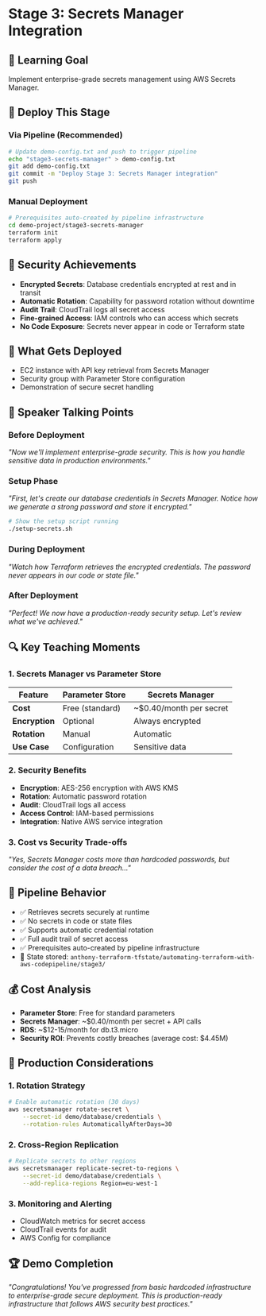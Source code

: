 # Stage 3: Secrets Manager Integration

## 🎯 Learning Goal
Implement enterprise-grade secrets management using AWS Secrets Manager.

## 🚀 Deploy This Stage

### Via Pipeline (Recommended)
```bash
# Update demo-config.txt and push to trigger pipeline
echo "stage3-secrets-manager" > demo-config.txt
git add demo-config.txt
git commit -m "Deploy Stage 3: Secrets Manager integration"
git push
```

### Manual Deployment
```bash
# Prerequisites auto-created by pipeline infrastructure
cd demo-project/stage3-secrets-manager
terraform init
terraform apply
```

## 🔐 Security Achievements
- **Encrypted Secrets**: Database credentials encrypted at rest and in transit
- **Automatic Rotation**: Capability for password rotation without downtime
- **Audit Trail**: CloudTrail logs all secret access
- **Fine-grained Access**: IAM controls who can access which secrets
- **No Code Exposure**: Secrets never appear in code or Terraform state

## 🚀 What Gets Deployed
- EC2 instance with API key retrieval from Secrets Manager
- Security group with Parameter Store configuration
- Demonstration of secure secret handling

## 🎤 Speaker Talking Points

### Before Deployment
*"Now we'll implement enterprise-grade security. This is how you handle sensitive data in production environments."*

### Setup Phase
*"First, let's create our database credentials in Secrets Manager. Notice how we generate a strong password and store it encrypted."*

```bash
# Show the setup script running
./setup-secrets.sh
```

### During Deployment
*"Watch how Terraform retrieves the encrypted credentials. The password never appears in our code or state file."*

### After Deployment
*"Perfect! We now have a production-ready security setup. Let's review what we've achieved."*

## 🔍 Key Teaching Moments

### 1. Secrets Manager vs Parameter Store
| Feature | Parameter Store | Secrets Manager |
|---------|----------------|-----------------|
| **Cost** | Free (standard) | ~$0.40/month per secret |
| **Encryption** | Optional | Always encrypted |
| **Rotation** | Manual | Automatic |
| **Use Case** | Configuration | Sensitive data |

### 2. Security Benefits
- **Encryption**: AES-256 encryption with AWS KMS
- **Rotation**: Automatic password rotation
- **Audit**: CloudTrail logs all access
- **Access Control**: IAM-based permissions
- **Integration**: Native AWS service integration

### 3. Cost vs Security Trade-offs
*"Yes, Secrets Manager costs more than hardcoded passwords, but consider the cost of a data breach..."*

## 🔄 Pipeline Behavior
- ✅ Retrieves secrets securely at runtime
- ✅ No secrets in code or state files
- ✅ Supports automatic credential rotation
- ✅ Full audit trail of secret access
- ✅ Prerequisites auto-created by pipeline infrastructure
- 📍 State stored: `anthony-terraform-tfstate/automating-terraform-with-aws-codepipeline/stage3/`

## 💰 Cost Analysis
- **Parameter Store**: Free for standard parameters
- **Secrets Manager**: ~$0.40/month per secret + API calls
- **RDS**: ~$12-15/month for db.t3.micro
- **Security ROI**: Prevents costly breaches (average cost: $4.45M)

## 🎯 Production Considerations

### 1. Rotation Strategy
```bash
# Enable automatic rotation (30 days)
aws secretsmanager rotate-secret \
    --secret-id demo/database/credentials \
    --rotation-rules AutomaticallyAfterDays=30
```

### 2. Cross-Region Replication
```bash
# Replicate secrets to other regions
aws secretsmanager replicate-secret-to-regions \
    --secret-id demo/database/credentials \
    --add-replica-regions Region=eu-west-1
```

### 3. Monitoring and Alerting
- CloudWatch metrics for secret access
- CloudTrail events for audit
- AWS Config for compliance

## 🏆 Demo Completion
*"Congratulations! You've progressed from basic hardcoded infrastructure to enterprise-grade secure deployment. This is production-ready infrastructure that follows AWS security best practices."*